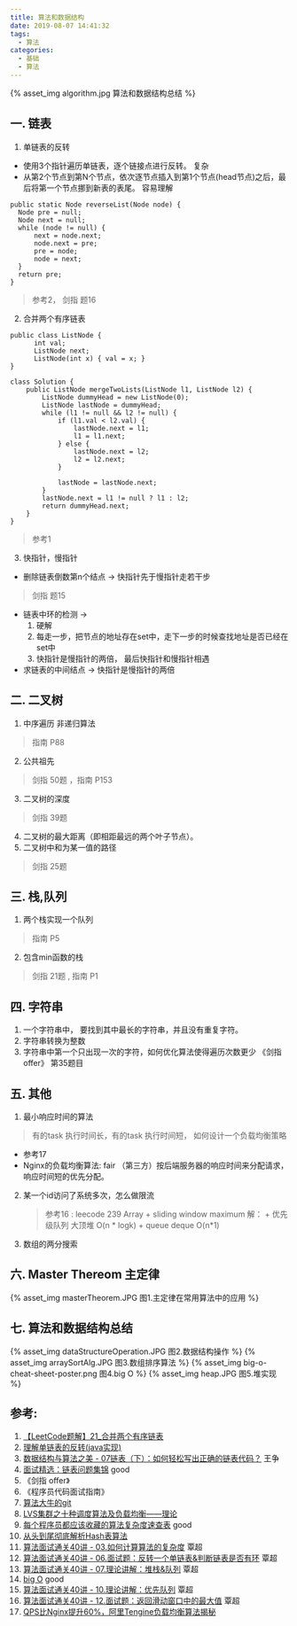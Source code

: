 ```yaml
---
title: 算法和数据结构
date: 2019-08-07 14:41:32
tags:
  - 算法
categories:
  - 基础
  - 算法
---
```


<p hidden></p>
<!-- more -->


{% asset_img  algorithm.jpg  算法和数据结构总结 %}

## 一. 链表
1. 单链表的反转
+  使用3个指针遍历单链表，逐个链接点进行反转。 复杂
+  从第2个节点到第N个节点，依次逐节点插入到第1个节点(head节点)之后，最后将第一个节点挪到新表的表尾。 容易理解

```
public static Node reverseList(Node node) {
  Node pre = null;
  Node next = null;
  while (node != null) {
      next = node.next;
      node.next = pre;
      pre = node;
      node = next;
  }
  return pre;
}
```
> 参考2， 剑指 题16 

2. 合并两个有序链表

```
public class ListNode {
      int val;
      ListNode next;
      ListNode(int x) { val = x; }
}

class Solution {
    public ListNode mergeTwoLists(ListNode l1, ListNode l2) {
        ListNode dummyHead = new ListNode(0);
        ListNode lastNode = dummyHead;
        while (l1 != null && l2 != null) {
            if (l1.val < l2.val) {
                lastNode.next = l1;
                l1 = l1.next;
            } else {
                lastNode.next = l2;
                l2 = l2.next;
            }
            
            lastNode = lastNode.next;
        }
        lastNode.next = l1 != null ? l1 : l2;
        return dummyHead.next;
    }
}
```
> 参考1

3. 快指针，慢指针
+ 删除链表倒数第n个结点 ->  快指针先于慢指针走若干步 
> 剑指 题15 
+ 链表中环的检测 ->  
  1. 硬解 
  2. 每走一步，把节点的地址存在set中，走下一步的时候查找地址是否已经在set中
  3. 快指针是慢指针的两倍， 最后快指针和慢指针相遇
+ 求链表的中间结点 -> 快指针是慢指针的两倍


## 二. 二叉树
1. 中序遍历   非递归算法
> 指南 P88
2. 公共祖先 
> 剑指 50题 ，指南 P153 
3. 二叉树的深度
> 剑指 39题
4. 二叉树的最大距离（即相距最远的两个叶子节点）。
5. 二叉树中和为某一值的路径
> 剑指 25题

## 三. 栈,队列
1. 两个栈实现一个队列
> 指南 P5
2. 包含min函数的栈
> 剑指 21题 , 指南 P1

## 四. 字符串
1.  一个字符串中， 要找到其中最长的字符串，并且没有重复字符。
2. 字符串转换为整数
3. 字符串中第一个只出现一次的字符，如何优化算法使得遍历次数更少
《剑指offer》 第35题目

## 五. 其他
1. 最小响应时间的算法
> 有的task 执行时间长，有的task 执行时间短， 如何设计一个负载均衡策略

  + 参考17
  + Nginx的负载均衡算法: fair （第三方）按后端服务器的响应时间来分配请求，响应时间短的优先分配。 
2. 某一个id访问了系统多次，怎么做限流
   > 参考16 : leecode 239  Array + sliding window maximum
     解： 
        + 优先级队列 大顶堆  O(n * logk)
        +  queue deque  O(n*1)
3. 数组的两分搜索

## 六. Master Thereom  主定律
{% asset_img  masterTheorem.JPG  图1.主定律在常用算法中的应用 %}

## 七. 算法和数据结构总结

{% asset_img  dataStructureOperation.JPG  图2.数据结构操作 %}
{% asset_img  arraySortAlg.JPG  图3.数组排序算法 %}
{% asset_img  big-o-cheat-sheet-poster.png  图4.big O %}
{% asset_img  heap.JPG  图5.堆实现 %}



## 参考:
1. [【LeetCode题解】21_合并两个有序链表](https://www.cnblogs.com/xugenpeng/p/9850372.html)
2. [理解单链表的反转(java实现)](https://www.cnblogs.com/keeya/p/9218352.html)
3. [数据结构与算法之美 - 07链表（下）：如何轻松写出正确的链表代码？]() 王争
4. [面试精选：链表问题集锦](http://wuchong.me/blog/2014/03/25/interview-link-questions/) good
5. 《剑指 offer》
6. 《程序员代码面试指南》
7. [算法大牛的git](https://github.com/julycoding/The-Art-Of-Programming-By-July)
8. [LVS集群之十种调度算法及负载均衡——理论](http://blog.csdn.net/scape1989/article/details/21085659)
9. [每个程序员都应该收藏的算法复杂度速查表](http://www.codeceo.com/article/algorithm-complexity-table.html) good
10. [从头到尾彻底解析Hash表算法](https://yq.aliyun.com/articles/38838)
11. [算法面试通关40讲 - 03.如何计算算法的复杂度]()  覃超
12. [算法面试通关40讲 - 06.面试题：反转一个单链表&判断链表是否有环]()  覃超
13. [算法面试通关40讲 - 07.理论讲解：堆栈&队列]() 覃超
14. [big O](https://www.bigocheatsheet.com/) good
15. [算法面试通关40讲 - 10.理论讲解：优先队列]() 覃超
16. [算法面试通关40讲 - 12.面试题：返回滑动窗口中的最大值]() 覃超
17. [QPS比Nginx提升60%，阿里Tengine负载均衡算法揭秘](https://mp.weixin.qq.com/s?__biz=MjM5MDE0Mjc4MA==&mid=2651017589&idx=2&sn=32a472b8e805666b197505f1acc9af83&chksm=bdbea9268ac92030342933d37ecb1b9754b5d1d6e5a2935c331098669b3f4a44909e628532dd&scene=27#wechat_redirect)

